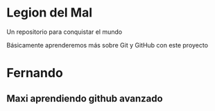 # Legion del Mal

Un repositorio para conquistar el mundo

Básicamente aprenderemos más sobre Git y GitHub con este proyecto

# Fernando

## Maxi aprendiendo github avanzado
